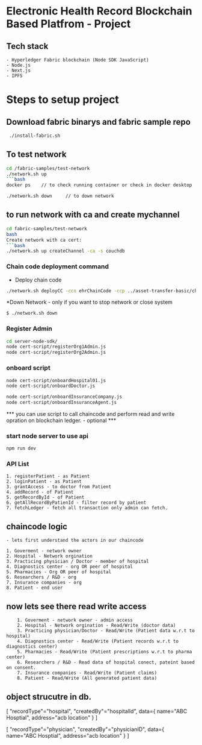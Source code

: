 # Electronic Health Record Blockchain Based Platfrom - Project

## Tech stack
    - Hyperledger Fabric blockchain (Node SDK JavaScript)
    - Node.js
    - Next.js
    - IPFS

# Steps to setup project

## Download fabric binarys and fabric sample repo
```bash
 ./install-fabric.sh 
```
## To test network 
``` bash
cd /fabric-samples/test-network
./network.sh up
```bash
docker ps    // to check running container or check in docker desktop
```
```bash
./network.sh down     // to down network
```
## to run network with ca and create mychannel 
```bash
cd fabric-samples/test-network
bash
Create network with ca cert:
```bash
./network.sh up createChannel -ca -s couchdb
```
### Chain code deployment command

- Deploy chain code
```bash
./network.sh deployCC -ccn ehrChainCode -ccp ../asset-transfer-basic/chaincode-javascript/ -ccl javascript
```
*Down Network - only if you want to stop network or close system
```bash	
$ ./network.sh down
```
### Register Admin
```bash
cd server-node-sdk/
node cert-script/registerOrg1Admin.js
node cert-script/registerOrg2Admin.js
```
### onboard script
```bash 
node cert-script/onboardHospital01.js 
node cert-script/onboardDoctor.js
```
```bash
node cert-script/onboardInsuranceCompany.js 
node cert-script/onboardInsuranceAgent.js
```
*** you can use script to call chaincode and perform read and write opration on blockchain ledger. - optional *** 

### start node server to use api
```bash
npm run dev
```
### API List
    
    1. registerPatient - as Patient
    2. loginPatient - as Patient
    3. grantAccess - to doctor from Patient
    4. addRecord - of Patient
    5. getRecordById - of Patient 
    6. getAllRecordByPatienId - filter record by patient
    7. fetchLedger - fetch all transaction only admin can fetch.

## chaincode logic

    - lets first understand the actors in our chaincode

    1. Goverment - network owner
    2. Hospital - Network orgination 
    3. Practicing physician / Doctor - member of hospital
    4. Diagnostics center - org OR peer of hospital
    5. Pharmacies - Org OR peer of hospital
    6. Researchers / R&D - org
    7. Insurance companies - org
    8. Patient - end user


   ## now lets see there read write access

        1. Goverment - network owner - admin access
        2. Hospital - Network orgination - Read/Write (doctor data)
        3. Practicing physician/Doctor - Read/Write (Patient data w.r.t to hospital)
        4. Diagnostics center - Read/Write (Patient records w.r.t to diagnostics center)
        5. Pharmacies - Read/Write (Patient prescriptions w.r.t to pharma center)
        6. Researchers / R&D - Read data of hospital conect, pateint based on consent. 
        7. Insurance companies - Read/Write (Patient claims)
        8. Patient - Read/Write (All generated patient data)

  ## object strucutre in db.

  [ "recordType"="hospital", "createdBy"="hospitalId", data={ name="ABC Hosptial", address="acb location"  } ]

  [ "recordType"="physician", "createdBy"="physicianID", data={ name="ABC Hosptial", address="acb location"  } ]
